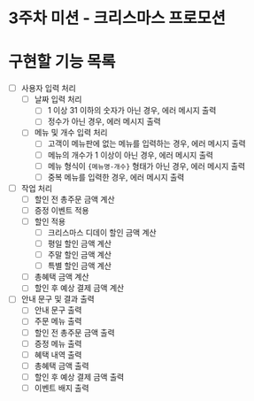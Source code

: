 # 3주차 미션 - 크리스마스 프로모션

# 구현할 기능 목록

- [ ] 사용자 입력 처리
  - [ ] 날짜 입력 처리
    - [ ] 1 이상 31 이하의 숫자가 아닌 경우, 에러 메시지 출력
    - [ ] 정수가 아닌 경우, 에러 메시지 출력
  - [ ] 메뉴 및 개수 입력 처리
    - [ ] 고객이 메뉴판에 없는 메뉴를 입력하는 경우, 에러 메시지 출력
    - [ ] 메뉴의 개수가 1 이상이 아닌 경우, 에러 메시지 출력
    - [ ] 메뉴 형식이 `{메뉴명-개수}` 형태가 아닌 경우, 에러 메시지 출력
    - [ ] 중복 메뉴를 입력한 경우, 에러 메시지 출력
- [ ] 작업 처리
  - [ ] 할인 전 총주문 금액 계산
  - [ ] 증정 이벤트 적용
  - [ ] 할인 적용
    - [ ] 크리스마스 디데이 할인 금액 계산
    - [ ] 평일 할인 금액 계산
    - [ ] 주말 할인 금액 계산
    - [ ] 특별 할인 금액 계산
  - [ ] 총혜택 금액 계산
  - [ ] 할인 후 예상 결제 금액 계산
- [ ] 안내 문구 및 결과 출력
  - [ ] 안내 문구 출력
  - [ ] 주문 메뉴 출력
  - [ ] 할인 전 총주문 금액 출력
  - [ ] 증정 메뉴 출력
  - [ ] 혜택 내역 출력
  - [ ] 총혜택 금액 출력
  - [ ] 할인 후 예상 결제 금액 출력
  - [ ] 이벤트 배지 출력
